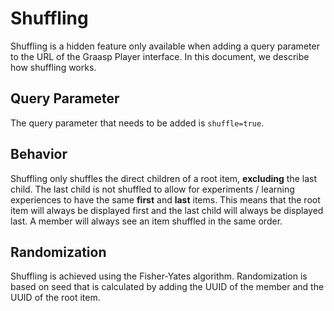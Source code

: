 # Shuffling

Shuffling is a hidden feature only available when adding a query parameter to the URL of the Graasp Player interface.
In this document, we describe how shuffling works.

## Query Parameter

The query parameter that needs to be added is `shuffle=true`.

## Behavior

Shuffling only shuffles the direct children of a root item, **excluding** the last child.
The last child is not shuffled to allow for experiments / learning experiences to have the same **first** and **last** items.
This means that the root item will always be displayed first and the last child will always be displayed last.
A member will always see an item shuffled in the same order.

## Randomization

Shuffling is achieved using the Fisher-Yates algorithm.
Randomization is based on seed that is calculated by adding the UUID of the member and the UUID of the root item.
